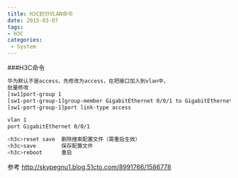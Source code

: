 ```yaml
---
title: H3C划分VLAN命令
date: 2015-03-07
tags:
- H3C
categories:
 - System
---
```





###H3C命令


```bash
华为默认不是access，先修改为access，在把接口加入到vlan中，
批量修改
[sw1]port-group 1 
[sw1-port-group-1]group-member GigabitEthernet 0/0/1 to GigabitEthernet 0/0/48 将端口加入到组
[sw1-port-group-1]port link-type access

vlan 1
port GigabitEthernet 0/0/1

<h3c>reset save  删除搜索配置文件（需重启生效）
<h3c>save        保存配置文件
<h3c>reboot      重启
```

参考 http://skypegnu1.blog.51cto.com/8991766/1586778
